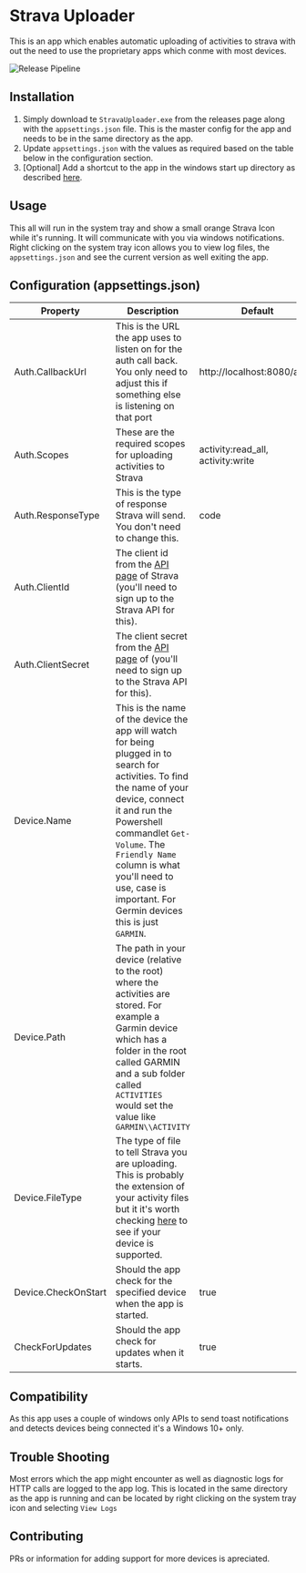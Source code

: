 # Strava Uploader
This is an app which enables automatic uploading of activities to strava with out the need to use the proprietary apps which conme with most devices.

![Release Pipeline](https://github.com/RobbieLD/StravaUploader/actions/workflows/publish.yml/badge.svg)


## Installation
1. Simply download te `StravaUploader.exe` from the releases page along with the `appsettings.json` file. This is the master config for the app and needs to be in the same directory as the app.
2. Update `appsettings.json` with the values as required based on the table below in the configuration section.
3. [Optional] Add a shortcut to the app in the windows start up directory as described [here](https://support.microsoft.com/en-us/windows/add-an-app-to-run-automatically-at-startup-in-windows-10-150da165-dcd9-7230-517b-cf3c295d89dd).

## Usage
This all will run in the system tray and show a small orange Strava Icon while it's running. It will communicate with you via windows notifications. Right clicking on the system tray icon allows you to view log files, the `appsettings.json` and see the current version as well exiting the app.

## Configuration (appsettings.json)

| Property            | Description                                                                                                                                                                                                                                                                                                         | Default                           | Type     |
|---------------------|---------------------------------------------------------------------------------------------------------------------------------------------------------------------------------------------------------------------------------------------------------------------------------------------------------------------|-----------------------------------|----------|
| Auth.CallbackUrl    | This is the URL the app uses to listen on for the auth call back. You only need to adjust this if something else is listening on that port                                                                                                                                                                          | http://localhost:8080/auth/       | string   |
| Auth.Scopes         | These are the required scopes for uploading activities to Strava                                                                                                                                                                                                                                                    | activity:read_all, activity:write | string[] |
| Auth.ResponseType   | This is the type of response Strava will send. You don't need to change this.                                                                                                                                                                                                                                       | code                              | string   |
| Auth.ClientId       | The client id from the [API page](https://developers.strava.com/) of Strava (you'll need to sign up to the Strava API for this).                                                                                                                                                                                                                      |                                   | string   |
| Auth.ClientSecret   | The client secret from the [API page](https://developers.strava.com/) of (you'll need to sign up to the Strava API for this).                                                                                                                                                                                                                         |                                   | string   |
| Device.Name         | This is the name of the device the app will watch for being plugged in to search for activities. To find the name of your device, connect it and run the Powershell commandlet `Get-Volume`. The `Friendly Name` column is what you'll need to use, case is important. For Germin devices this is just `GARMIN`.        |                                   | string   |
| Device.Path         | The path in your device (relative to the root) where the activities are stored. For example a Garmin device which has a folder in the root called GARMIN and a sub folder called `ACTIVITIES` would set the value like `GARMIN\\ACTIVITY`                                                                             |                                   | string   |
| Device.FileType     | The type of file to tell Strava you are uploading. This is probably the extension of your activity files but it it's worth checking [here](https://developers.strava.com/docs/uploads/#:~:text=Supported%20File%20Types,compatibility%20with%20other%20fitness%20applications.) to see if your device is supported. |                                   | string   |
| Device.CheckOnStart | Should the app check for the specified device when the app is started.                                                                                                                                                                                                                                              | true                              | boolean  |
| CheckForUpdates     | Should the app check for updates when it starts.                                                                                                                                                                                                                                                                    | true                              | boolean  |

## Compatibility
As this app uses a couple of windows only APIs to send toast notifications and detects devices being connected it's a Windows 10+ only.

## Trouble Shooting
Most errors which the app might encounter as well as diagnostic logs for HTTP calls are logged to the app log. This is located in the same directory as the app is running and can be located by right clicking on the system tray icon and selecting `View Logs`

## Contributing 
PRs or information for adding support for more devices is apreciated.
